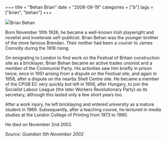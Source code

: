 +++
title = "Behan Brian"
date = "2008-09-19"
categories = ["b"]
tags = ["brian", "behan"]
+++

![](https://grahamstevenson.me.uk/wp-content/uploads/2008/09/Behan-Brian.jpg)Brian Behan

Born November 10th 1926, he became a well-known Irish playwright and novelist and inveterate self-publicist. Brian Behan was the younger brother of the more famous Brendan. Their mother had been a courier to James Connolly during the 1916 rising.

On emigrating to London to find work on the Festival of Britain construction site as a bricklayer, Brian Behan became an active trades unionist and a member of the Communist Party. His activities saw him briefly in prison twice; once in 1951 arising from a dispute on the Festival site, and again in 1958, after a dispute on the nearby Shell Centre site. He became a member of the CPGB EC very quickly but left in 1956, after Hungary, to join the Socialist Labour League (the later Workers Revolutionary Party) as its secretary, although this lasted only a few short years too. 

After a work injury, he left bricklaying and entered university as a mature student in 1969. Subsequently, after a teaching course, he lectured in media studies at the London College of Printing from 1973 to 1990.

He died on November 2nd 2002.

_Source: Guardian_ _5th November 2002_
